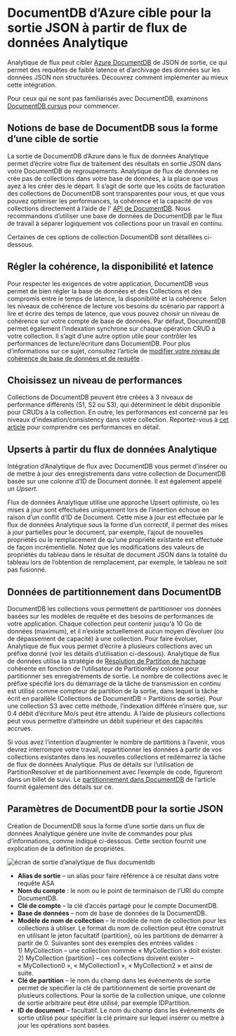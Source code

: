 <properties
    pageTitle="Sortie JSON pour le flux de données Analytique | Microsoft Azure"
    description="Découvrez comment Analytique de flux peuvent cibler Azure DocumentDB pour une sortie JSON, pour l’archivage des données et de faible latence des requêtes sur les données JSON non structurées."
    keywords="Sortie JSON"
    documentationCenter=""
    services="stream-analytics,documentdb"
    authors="jeffstokes72"
    manager="jhubbard"
    editor="cgronlun"/>

<tags
    ms.service="stream-analytics"
    ms.devlang="na"
    ms.topic="article"
    ms.tgt_pltfrm="na"
    ms.workload="data-services"
    ms.date="09/26/2016"
    ms.author="jeffstok"/>

# <a name="target-azure-documentdb-for-json-output-from-stream-analytics"></a>DocumentDB d’Azure cible pour la sortie JSON à partir de flux de données Analytique

Analytique de flux peut cibler [Azure DocumentDB](https://azure.microsoft.com/services/documentdb/) de JSON de sortie, ce qui permet des requêtes de faible latence et d’archivage des données sur les données JSON non structurées. Découvrez comment implémenter au mieux cette intégration.

Pour ceux qui ne sont pas familiarisés avec DocumentDB, examinons [DocumentDB cursus](https://azure.microsoft.com/documentation/learning-paths/documentdb/) pour commencer.

## <a name="basics-of-documentdb-as-an-output-target"></a>Notions de base de DocumentDB sous la forme d’une cible de sortie
La sortie de DocumentDB d’Azure dans le flux de données Analytique permet d’écrire votre flux de traitement des résultats en sortie JSON dans votre DocumentDB de regroupements. Analytique de flux de données ne crée pas de collections dans votre base de données, à la place que vous ayez à les créer dès le départ. Il s’agit de sorte que les coûts de facturation des collections de DocumentDB sont transparentes pour vous, et que vous pouvez optimiser les performances, la cohérence et la capacité de vos collections directement à l’aide de l' [API de DocumentDB](https://msdn.microsoft.com/library/azure/dn781481.aspx). Nous recommandons d’utiliser une base de données de DocumentDB par le flux de travail à séparer logiquement vos collections pour un travail en continu.

Certaines de ces options de collection DocumentDB sont détaillées ci-dessous.

## <a name="tune-consistency-availability-and-latency"></a>Régler la cohérence, la disponibilité et latence

Pour respecter les exigences de votre application, DocumentDB vous permet de bien régler la base de données et des Collections et des compromis entre le temps de latence, la disponibilité et la cohérence. Selon les niveaux de cohérence de lecture vos besoins du scénario par rapport à lire et écrire des temps de latence, que vous pouvez choisir un niveau de cohérence sur votre compte de base de données. Par défaut, DocumentDB permet également l’indexation synchrone sur chaque opération CRUD à votre collection. Il s’agit d’une autre option utile pour contrôler les performances de lecture/écriture dans DocumentDB. Pour plus d’informations sur ce sujet, consultez l’article de [modifier votre niveau de cohérence de base de données et de requête](../documentdb/documentdb-consistency-levels.md) .

## <a name="choose-a-performance-level"></a>Choisissez un niveau de performances

Collections de DocumentDB peuvent être créées à 3 niveaux de performance différents (S1, S2 ou S3), qui déterminent le débit disponible pour CRUDs à la collection. En outre, les performances est concerné par les niveaux d’indexation/consistency dans votre collection. Reportez-vous à [cet article](../documentdb/documentdb-performance-levels.md) pour comprendre ces performances en détail.

## <a name="upserts-from-stream-analytics"></a>Upserts à partir du flux de données Analytique

Intégration d’Analytique de flux avec DocumentDB vous permet d’insérer ou de mettre à jour des enregistrements dans votre collection de DocumentDB basée sur une colonne d’ID de Document donnée. Il est également appelé un *Upsert*.

Flux de données Analytique utilise une approche Upsert optimiste, où les mises à jour sont effectuées uniquement lors de l’insertion échoue en raison d’un conflit d’ID de Document. Cette mise à jour est effectuée par le flux de données Analytique sous la forme d’un correctif, il permet des mises à jour partielles pour le document, par exemple, l’ajout de nouvelles propriétés ou le remplacement de qu'une propriété existante est effectuée de façon incrémentielle. Notez que les modifications des valeurs de propriétés du tableau dans le résultat de document JSON dans la totalité du tableau lors de l’obtention de remplacement, par exemple, le tableau ne soit pas fusionné.

## <a name="data-partitioning-in-documentdb"></a>Données de partitionnement dans DocumentDB

DocumentDB les collections vous permettent de partitionner vos données basées sur les modèles de requête et des besoins de performances de votre application. Chaque collection peut contenir jusqu'à 10 Go de données (maximum), et il n’existe actuellement aucun moyen d’évoluer (ou de dépassement de capacité) à une collection. Pour faire évoluer, Analytique de flux vous permet d’écrire à plusieurs collections avec un préfixe donné (voir les détails d’utilisation ci-dessous). Analytique de flux de données utilise la stratégie de [Résolution de Partition de hachage](https://msdn.microsoft.com/library/azure/microsoft.azure.documents.partitioning.hashpartitionresolver.aspx) cohérente en fonction de l’utilisateur de PartitionKey colonne pour partitionner ses enregistrements de sortie. Le nombre de collections avec le préfixe spécifié lors du démarrage de la tâche de transmission en continu est utilisé comme compteur de partition de la sortie, dans lequel la tâche écrit en parallèle (Collections de DocumentDB = Partitions de sortie). Pour une collection S3 avec cette méthode, l’indexation différée n’insère que, sur 0.4 débit d’écriture Mo/s peut être attendu. À l’aide de plusieurs collections peut vous permettre d’atteindre un débit supérieur et des capacités accrues.

Si vous avez l’intention d’augmenter le nombre de partitions à l’avenir, vous devrez interrompre votre travail, repartitionner les données à partir de vos collections existantes dans les nouvelles collections et redémarrez la tâche de flux de données Analytique. Plus de détails sur l’utilisation de PartitionResolver et de partitionnement avec l’exemple de code, figureront dans un billet de suivi. Le [partitionnement dans DocumentDB](../articles/documentdb-partition-data.md#developing-a-partitioned-application) de l’article fournit également des détails sur ce.

## <a name="documentdb-settings-for-json-output"></a>Paramètres de DocumentDB pour la sortie JSON

Création de DocumentDB sous la forme d’une sortie dans un flux de données Analytique génère une invite de commandes pour plus d’informations, comme indiqué ci-dessous. Cette section fournit une explication de la définition de propriétés.

![écran de sortie d’analytique de flux documentdb](media/stream-analytics-documentdb-output/stream-analytics-documentdb-output.png)  

-   **Alias de sortie** – un alias pour faire référence à ce résultat dans votre requête ASA  
-   **Nom du compte** : le nom ou le point de terminaison de l’URI du compte DocumentDB.  
-   **Clé de compte** – la clé d’accès partagé pour le compte DocumentDB.  
-   **Base de données** – nom de base de données de la DocumentDB.  
-   **Modèle de nom de collection** – le modèle de nom de collection pour les collections à utiliser. Le format du nom de collection peut être construit en utilisant le jeton facultatif {partition}, où les partitions de démarrer à partir de 0. Suivantes sont des exemples des entrées valides :  
   1\) MyCollection – une collection nommée « MyCollection » doit exister.  
   2\) MyCollection {partition} – ces collections doivent exister – « MyCollection0 », « MyCollection1 », « MyCollection2 » et ainsi de suite.  
-   **Clé de partition** – le nom du champ dans les événements de sortie permet de spécifier la clé de partitionnement de sortie provenant de plusieurs collections. Pour la sortie de la collection unique, une colonne de sortie arbitraire peut être utilisé, par exemple IDPartition.  
-   **ID de document** – facultatif. Le nom du champ dans les événements de sortie utilisé pour spécifier la clé primaire sur lequel insérer ou mettre à jour les opérations sont basées.  
